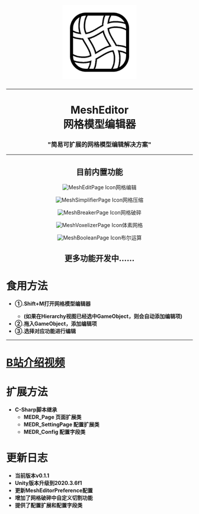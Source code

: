 <h1 align="center">

  <img src="Assets/MeshEditor/Editor/Resources/Textures/MeshEditorIcon.png?raw=true" alt="MeshEditor Logo" width="200">

</h1>

* * *
# <h1 align="center">MeshEditor<br>网格模型编辑器 </h1>
<h3 align="center">"简易可扩展的网格模型编辑解决方案"</h3>
<hr>
<h2 align="center">目前内置功能 </h2>
<p align="center"> <image src="Assets/MeshEditor/Modules/Internal/MeshEdit/Editor/Resources/Textures/MeshEdit.png" alt="MeshEditPage Icon" width="50">网格编辑
<p align="center">  <image src="Assets/MeshEditor/Modules/Internal/UnityMeshSimplifier/Resources/Textures/MeshSimplifier.png" alt="MeshSimplifierPage Icon" width="50">网格压缩
<p align="center">  <image src="Assets/MeshEditor/Modules/Internal/MeshBreaker/Resources/Textures/MeshBreaker.png" alt="MeshBreakerPage Icon" width="50">网格破碎
<p align="center">  <image src="Assets/MeshEditor/Modules/Internal/MeshVoxelizer/Resources/Textures/MeshVoxelizer.png" alt="MeshVoxelizerPage Icon" width="50">体素网格
<p align="center">  <image src="Assets/MeshEditor/Modules/Internal/MeshBoolean/Resources/Textures/MeshBooleanBlack.png" alt="MeshBooleanPage Icon" width="50">布尔运算

<h2 align="center"> 更多功能开发中......</h2>

# 食用方法
- <b>①.Shift+M打开网格模型编辑器
  - (如果在Hierarchy视图已经选中GameObject，则会自动添加编辑项)
- <b>②.拖入GameObject，添加编辑项
- <b>③.选择对应功能进行编辑

<hr>

# [B站介绍视频](https://www.bilibili.com/video/BV1HZ4y1c7h5)

# 扩展方法
- C-Sharp脚本继承
  - <b>MEDR_Page 页面扩展类
  - <b>MEDR_SettingPage 配置扩展类
  - <b>MEDR_Config 配置字段类
# 更新日志
- 当前版本v0.1.1
- Unity版本升级到2020.3.6f1
- 更新MeshEditorPreference配置
- 增加了网格破碎中自定义切割功能
- 提供了配置扩展和配置字段类